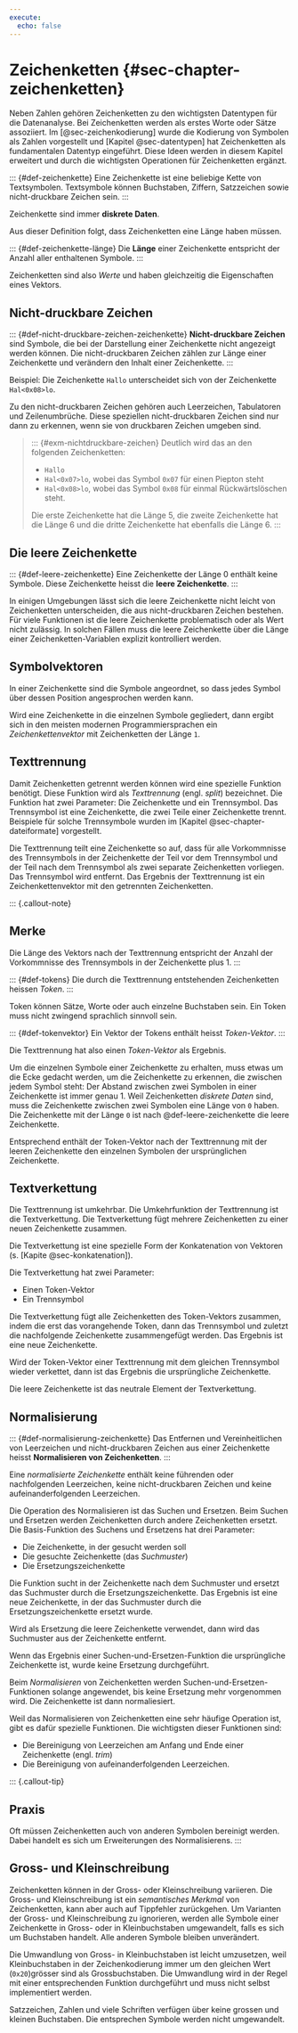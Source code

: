 ```yaml
---
execute: 
  echo: false
---
```


# Zeichenketten {#sec-chapter-zeichenketten}

Neben Zahlen gehören Zeichenketten zu den wichtigsten Datentypen für die Datenanalyse. Bei Zeichenketten werden als erstes Worte oder Sätze assoziiert. Im [@sec-zeichenkodierung] wurde die Kodierung von Symbolen als Zahlen vorgestellt und [Kapitel @sec-datentypen] hat Zeichenketten als fundamentalen Datentyp eingeführt. Diese Ideen werden in diesem Kapitel erweitert und durch die wichtigsten Operationen für Zeichenketten ergänzt.

::: {#def-zeichenkette}
Eine Zeichenkette ist eine beliebige Kette von Textsymbolen. Textsymbole können Buchstaben, Ziffern, Satzzeichen sowie nicht-druckbare Zeichen sein.
:::

Zeichenkette sind immer **diskrete Daten**.

Aus dieser Definition folgt, dass Zeichenketten eine Länge haben müssen.

::: {#def-zeichenkette-länge}
Die **Länge** einer Zeichenkette entspricht der Anzahl aller enthaltenen Symbole.
:::

Zeichenketten sind also *Werte* und haben gleichzeitig die Eigenschaften eines Vektors. 


## Nicht-druckbare Zeichen
::: {#def-nicht-druckbare-zeichen-zeichenkette}
**Nicht-druckbare Zeichen** sind Symbole, die bei der Darstellung einer Zeichenkette nicht angezeigt werden können. Die nicht-druckbaren Zeichen zählen zur Länge einer Zeichenkette und verändern den Inhalt einer Zeichenkette.
:::

Beispiel: Die Zeichenkette `Hallo` unterscheidet sich von der Zeichenkette `Hal<0x08>lo`. 

Zu den nicht-druckbaren Zeichen gehören auch Leerzeichen, Tabulatoren und Zeilenumbrüche. Diese speziellen nicht-druckbaren Zeichen sind nur dann zu erkennen, wenn sie von druckbaren Zeichen umgeben sind.

> ::: {#exm-nichtdruckbare-zeichen}
> Deutlich wird das an den folgenden Zeichenketten: 
>
> * `Hallo`
> * `Hal<0x07>lo`, wobei das Symbol `0x07` für einen Piepton steht
> * `Hal<0x08>lo`, wobei das Symbol `0x08` für einmal Rückwärtslöschen steht.
>
> Die erste Zeichenkette hat die Länge 5, die zweite Zeichenkette hat die Länge 6 und die dritte Zeichenkette hat ebenfalls die Länge 6.
> :::

## Die leere Zeichenkette

::: {#def-leere-zeichenkette}
Eine Zeichenkette der Länge 0 enthält keine Symbole. Diese Zeichenkette heisst die **leere Zeichenkette**. 
:::

In einigen Umgebungen lässt sich die leere Zeichenkette nicht leicht von Zeichenketten unterscheiden, die aus nicht-druckbaren Zeichen bestehen. Für viele Funktionen ist die leere Zeichenkette problematisch oder als Wert nicht zulässig. In solchen Fällen muss die leere Zeichenkette über die Länge einer Zeichenketten-Variablen explizit kontrolliert werden.

## Symbolvektoren

In einer Zeichenkette sind die Symbole angeordnet, so dass jedes Symbol über dessen Position angesprochen werden kann. 

Wird eine Zeichenkette in die einzelnen Symbole gegliedert, dann ergibt sich in den meisten modernen Programmiersprachen ein *Zeichenkettenvektor* mit Zeichenketten der Länge `1`.

## Texttrennung 

Damit Zeichenketten getrennt werden können wird eine spezielle Funktion benötigt. Diese Funktion wird als *Texttrennung* (engl. *split*) bezeichnet. Die Funktion hat zwei Parameter: Die Zeichenkette und ein Trennsymbol. Das Trennsymbol ist eine Zeichenkette, die zwei Teile einer Zeichenkette trennt. Beispiele für solche Trennsymbole wurden im [Kapitel @sec-chapter-dateiformate] vorgestellt. 

Die Texttrennung teilt eine Zeichenkette so auf, dass für alle Vorkommnisse des Trennsymbols in der Zeichenkette der Teil vor dem Trennsymbol und der Teil nach dem Trennsymbol als zwei separate Zeichenketten vorliegen. Das Trennsymbol wird entfernt. Das Ergebnis der Texttrennung ist ein Zeichenkettenvektor mit den getrennten Zeichenketten. 

::: {.callout-note}
## Merke

Die Länge des Vektors nach der Texttrennung entspricht der Anzahl der Vorkommnisse des Trennsymbols in der Zeichenkette plus 1.
:::

::: {#def-tokens}
Die durch die Texttrennung entstehenden Zeichenketten heissen *Token*.
:::

Token können Sätze, Worte oder auch einzelne Buchstaben sein. Ein Token muss nicht zwingend sprachlich sinnvoll sein.

::: {#def-tokenvektor}
Ein Vektor der Tokens enthält heisst *Token-Vektor*.
::: 

Die Texttrennung hat also einen *Token-Vektor* als Ergebnis. 

Um die einzelnen Symbole einer Zeichenkette zu erhalten, muss etwas um die Ecke gedacht werden, um die Zeichenkette zu erkennen, die zwischen jedem Symbol steht: Der Abstand zwischen zwei Symbolen in einer Zeichenkette ist immer genau 1. Weil Zeichenketten *diskrete Daten* sind, muss die Zeichenkette zwischen zwei Symbolen eine Länge von `0` haben. Die Zeichenkette mit der Länge `0` ist nach @def-leere-zeichenkette die leere Zeichenkette.

Entsprechend enthält der Token-Vektor nach der Texttrennung mit der leeren Zeichenkette den einzelnen Symbolen der ursprünglichen Zeichenkette.

## Textverkettung

Die Texttrennung ist umkehrbar. Die Umkehrfunktion der Texttrennung ist die Textverkettung. Die Textverkettung fügt mehrere Zeichenketten zu einer neuen Zeichenkette zusammen.

Die Textverkettung ist eine spezielle Form der Konkatenation von Vektoren (s. [Kapite @sec-konkatenation]).

Die Textverkettung hat zwei Parameter: 

- Einen Token-Vektor
- Ein Trennsymbol

Die Textverkettung fügt alle Zeichenketten des Token-Vektors zusammen, indem die erst das vorangehende Token, dann das Trennsymbol und zuletzt die nachfolgende Zeichenkette zusammengefügt werden. Das Ergebnis ist eine neue Zeichenkette.

Wird der Token-Vektor einer Texttrennung mit dem gleichen Trennsymbol wieder verkettet, dann ist das Ergebnis die ursprüngliche Zeichenkette.

Die leere Zeichenkette ist das neutrale Element der Textverkettung.

## Normalisierung

::: {#def-normalisierung-zeichenkette}
Das Entfernen und Vereinheitlichen von Leerzeichen und nicht-druckbaren Zeichen aus einer Zeichenkette heisst **Normalisieren von Zeichenketten**. 
:::

Eine *normalisierte Zeichenkette* enthält keine führenden oder nachfolgenden Leerzeichen, keine nicht-druckbaren Zeichen und keine aufeinanderfolgenden Leerzeichen. 

Die Operation des Normalisieren ist das Suchen und Ersetzen. Beim Suchen und Ersetzen werden Zeichenketten durch andere Zeichenketten ersetzt. Die Basis-Funktion des Suchens und Ersetzens hat drei Parameter: 

- Die Zeichenkette, in der gesucht werden soll
- Die gesuchte Zeichenkette (das *Suchmuster*)
- Die Ersetzungszeichenkette

Die Funktion sucht in der Zeichenkette nach dem Suchmuster und ersetzt das Suchmuster durch die Ersetzungszeichenkette. Das Ergebnis ist eine neue Zeichenkette, in der das Suchmuster durch die Ersetzungszeichenkette ersetzt wurde. 

Wird als Ersetzung die leere Zeichenkette verwendet, dann wird das Suchmuster aus der Zeichenkette entfernt.

Wenn das Ergebnis einer Suchen-und-Ersetzen-Funktion die ursprüngliche Zeichenkette ist, wurde keine Ersetzung durchgeführt.

Beim *Normalisieren* von Zeichenketten werden Suchen-und-Ersetzen-Funktionen solange angewendet, bis keine Ersetzung mehr vorgenommen wird. Die Zeichenkette ist dann normaliesiert.

Weil das Normalisieren von Zeichenketten eine sehr häufige Operation ist, gibt es dafür spezielle Funktionen. Die wichtigsten dieser Funktionen sind: 

- Die Bereinigung von Leerzeichen am Anfang und Ende einer Zeichenkette (engl. *trim*)
- Die Bereinigung von aufeinanderfolgenden Leerzeichen.

::: {.callout-tip}
## Praxis

Oft müssen Zeichenketten auch von anderen Symbolen bereinigt werden. Dabei handelt es sich um Erweiterungen des Normalisierens.
:::

## Gross- und Kleinschreibung

Zeichenketten können in der Gross- oder Kleinschreibung variieren. Die Gross- und Kleinschreibung ist ein *semantisches Merkmal* von Zeichenketten, kann aber auch auf Tippfehler zurückgehen. Um Varianten der Gross- und Kleinschreibung zu ignorieren, werden alle Symbole einer Zeichenkette in Gross- oder in Kleinbuchstaben umgewandelt, falls es sich um Buchstaben handelt. Alle anderen Symbole bleiben unverändert. 

Die Umwandlung von Gross- in Kleinbuchstaben ist leicht umzusetzen, weil Kleinbuchstaben in der Zeichenkodierung immer um den gleichen Wert (`0x20`)grösser sind als Grossbuchstaben. Die Umwandlung wird in der Regel mit einer entsprechenden Funktion durchgeführt und muss nicht selbst implementiert werden.

Satzzeichen, Zahlen und viele Schriften verfügen über keine grossen und kleinen Buchstaben. Die entsprechen Symbole werden nicht umgewandelt.
